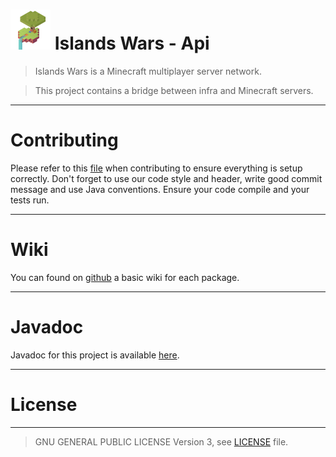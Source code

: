 # <img src="https://raw.githubusercontent.com/islands-wars/guidelines/master/assets/icon.png" width="64"> Islands Wars - Api 


> Islands Wars is a Minecraft multiplayer server network.

> This project contains a bridge between infra and Minecraft servers.

---

# Contributing

Please refer to this [file](https://github.com/islands-wars/guidelines/blob/master/README.md) when contributing to ensure everything is setup correctly.
Don't forget to use our code style and header, write good commit message and use Java conventions.
Ensure your code compile and your tests run.

---

# Wiki

You can found on [github](https://github.com/islands-wars/islands/wiki) a basic wiki for each package.

---

# Javadoc

Javadoc for this project is available [here](https://islands-wars.github.io/islands/index.html?overview-summary.html).

---

# License

---

> GNU GENERAL PUBLIC LICENSE Version 3, see [LICENSE](https://github.com/islands-wars/api/blob/master/LICENSE) file.